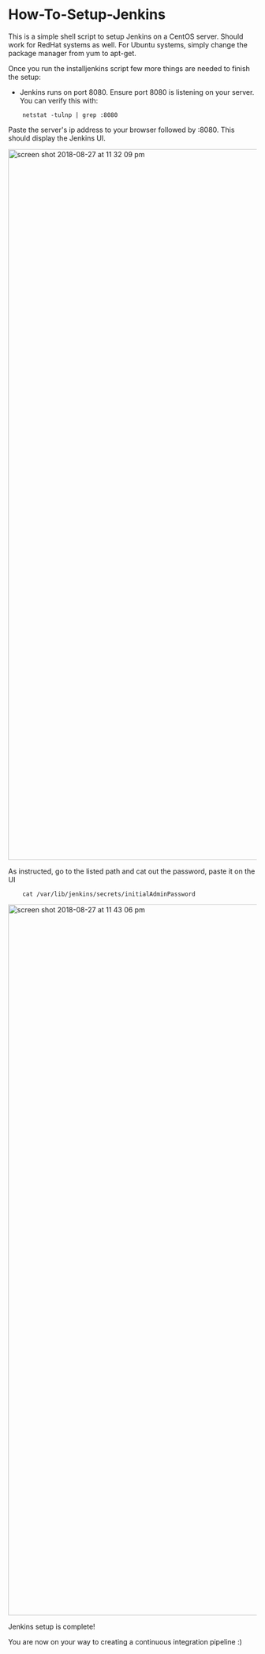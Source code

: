 # How-To-Setup-Jenkins
This is a simple shell script to setup Jenkins on a CentOS server. Should work for RedHat systems as well. For Ubuntu systems, simply change the package manager from yum to apt-get. 

Once you run the installjenkins script few more things are needed to finish the setup:

 - Jenkins runs on port 8080. Ensure port 8080 is listening on your server. You can verify this with:
	
```
	netstat -tulnp | grep :8080 
```
Paste the server's ip address to your browser followed by :8080. This should display the Jenkins UI. 

<img width="1440" alt="screen shot 2018-08-27 at 11 32 09 pm" src="https://user-images.githubusercontent.com/30080956/44701015-11f35500-aa52-11e8-88f0-968502be3b02.png">

As instructed, go to the listed path and cat out the password, paste it on the UI 

```
	cat /var/lib/jenkins/secrets/initialAdminPassword
```

<img width="1440" alt="screen shot 2018-08-27 at 11 43 06 pm" src="https://user-images.githubusercontent.com/30080956/44701174-110ef300-aa53-11e8-822c-c3a32d44004d.png">

Jenkins setup is complete! 

You are now on your way to creating a continuous integration pipeline :) 



 
